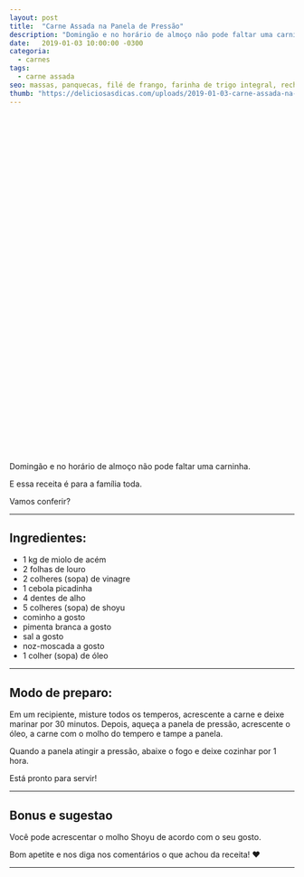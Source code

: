 ```yaml
---
layout: post
title:  "Carne Assada na Panela de Pressão"
description: "Domingão e no horário de almoço não pode faltar uma carninha. E essa receita é para a família toda. Vamos conferir?"
date:   2019-01-03 10:00:00 -0300
categoria:
  - carnes
tags:
  - carne assada
seo: massas, panquecas, filé de frango, farinha de trigo integral, recheio, molho branco, panqueca integral
thumb: "https://deliciosasdicas.com/uploads/2019-01-03-carne-assada-na-panela-de-pressao.jpg"
---
```


<div class="adsLeft">
<ins class="adsbygoogle"
     style="display:inline-block;width:160px;height:600px"
     data-ad-client="ca-pub-8078000237589807"
     data-ad-slot="3534346713"></ins>
<script>
(adsbygoogle = window.adsbygoogle || []).push({});
</script>
</div>

Domingão e no horário de almoço não pode faltar uma carninha.

E essa receita é para a família toda.

Vamos conferir?

---

## Ingredientes:
  - 1 kg de miolo de acém
  - 2 folhas de louro
  - 2 colheres (sopa) de vinagre
  - 1 cebola picadinha
  - 4 dentes de alho
  - 5 colheres (sopa) de shoyu
  - cominho a gosto
  - pimenta branca a gosto
  - sal a gosto
  - noz-moscada a gosto
  - 1 colher (sopa) de óleo

---

## Modo de preparo:
Em um recipiente, misture todos os temperos, acrescente a carne e deixe marinar por 30 minutos. Depois, aqueça a panela de pressão, acrescente o óleo, a carne com o molho do tempero e tampe a panela.

Quando a panela atingir a pressão, abaixe o fogo e deixe cozinhar por 1 hora.

Está pronto para servir!

---

## Bonus e sugestao
Você pode acrescentar o molho Shoyu de acordo com o seu gosto.

Bom apetite e nos diga nos comentários o que achou da receita! ❤️

---

<div class="adsRight">
<ins class="adsbygoogle"
     style="display:inline-block;width:160px;height:600px"
     data-ad-client="ca-pub-8078000237589807"
     data-ad-slot="7738930003"></ins>
<script>
(adsbygoogle = window.adsbygoogle || []).push({});
</script>
</div>
